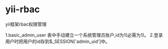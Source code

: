# yii-rbac
yii框架rbac权限管理

1.basic_admin_user 表中手动建立一个系统管理员账户,id为1(必需为1)。
2.登录用户时把用户的id存到$_SESSION['admin_uid']中。
